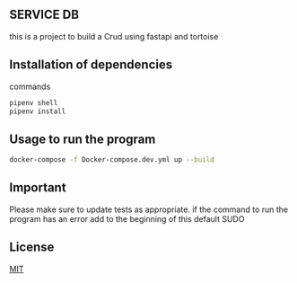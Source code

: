 ## SERVICE DB
this is a project to build a Crud using fastapi and tortoise 
## Installation of dependencies

commands



```bash
pipenv shell
pipenv install
```

## Usage to run the program 

```bash
docker-compose -f Docker-compose.dev.yml up --build

```

## Important

Please make sure to update tests as appropriate.
if the command to run the program has an error add to the beginning of this default SUDO

## License
[MIT](https://choosealicense.com/licenses/mit/)